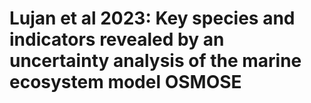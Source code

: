 # Lujan et al 2023: Key species and indicators revealed by an uncertainty analysis of the marine ecosystem model OSMOSE
